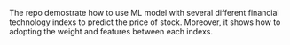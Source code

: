 The repo demostrate how to use ML model with several different financial technology indexs to predict the price of stock. Moreover, it shows how to adopting the weight and features between each indexs.